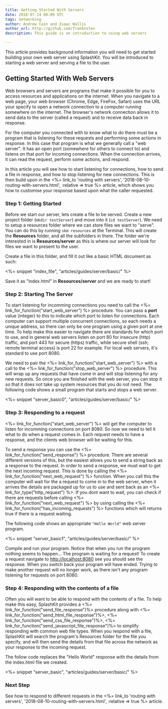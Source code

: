 ```yaml
---
title: Getting Started With Servers
date: 2018-07-14 08:09 UTC
tags: networking
author: Andrew Cain and Isaac Wallis
author_url: http://github.com/franknsten
description: This guide is an intruduction to using web servers

---
```


This article provides background information you will need to get started building your own web server using SplashKit. You will be introduced to starting a web server and serving a file to the user.

## Getting Started With Web Servers

Web browsers and servers are programs that make it possible for you to access resources and applications on the internet. When you navigate to a web page, your web browser (Chrome, Edge, FireFox, Safari) uses the URL your specify to open a network connection to a computer running somewhere on the internet. The browser's network connection allows it to send data to the server (called a request) and to receive data back in response.

For the computer you connected with to know what to do there must be a program that is listening for these requests and performing some actions in response. In this case that program is what we generally call a "web server". It has an open port (somewhere for others to connect to) and listens on that port for incoming connections. When the connection arrives, it can read the request, perform some actions, and respond.

In this article you will see how to start listening for connections, how to send a file in response, and how to stop listening for new connections. This is then build upon in the <%= link_to 'routing with servers', '2018-08-10-routing-with-servers.html', :relative => true %> article, which shows you how to customise your response based upon what the caller requested.

### Step 1: Getting Started

Before we start our server, lets create a file to be served. Create a new project folder (```mkdir testServer```) and move into it (```cd testServer```). We need to setup a resources folder where we can store files we want to "serve". You can do this by running ```skm resources``` at the Terminal. This will create the **Resources** folder, and all the subfolders in there. The folder we're interested in is **Resources/server** as this is where our server will look for files we want to present to the user.

Create a file in this folder, and fill it out like a basic HTML document as such:

<%= snippet "index_file", "articles/guides/server/basic/" %>

Save it as "index.html" in **Resources/server** and we are ready to start!

### Step 2: Starting The Server

To start listening for incomming connections you need to call the <%= link_for_function("start_web_server") %> procedure. You can pass a **port** value (integer) to this to indicate which port to listen for connections. Each computer can support multiple concurrent connections, so each needs a unique address, so there can only be one program using a given port at one time. To help make this easier to navigate there are standards for which port to use, and in general web servers listen on port 80 for insecure (http) traffic, and port 443 for secure (https) traffic, while secure shell (ssh; remote terminal access) is port 22 for example. For local web servers, it's standard to use port 8080.

We need to pair the <%= link_for_function("start_web_server") %> with a call to the <%= link_for_function("stop_web_server") %> procedure. This will wrap up any requests that have come in and will stop listening for any new requests. So once you are finished with the web server, you can stop it so that it does not take up system resources that you do not need. The following code shows a small program that starts and stops a web server.

<%= snippet "server_basic0", "articles/guides/server/basic/" %>

### Step 3: Responding to a request

<%= link_for_function("start_web_server") %> will get the computer to listen for incomming connections on port 8080. So now we need to tell it what to do when a request comes in. Each request needs to have a response, and the clients web browser will be waiting for this.

To send a response you can use the <%= link_for_function("send_response") %> procedure. There are several different versions of this, but the easiest allows you to send a string back as a response to the request. In order to send a response, we must wait to get the next incoming request. This is done by calling the <%= link_for_function("next_web_request") %> function. When you call this the computer will wait for the a request to come in to the web server, when it arrives the details are packaged up for us to use and sent back as an <%= link_for_type("http_request") %>. If you dont want to wait, you can check if there are requests before calling <%= link_for_function("next_web_request") %> by using calling the <%= link_for_function("has_incoming_requests") %> functions which will returns true if there is a request waiting.

The following code shows an appropriate ```"Hello World"``` web server program.

<%= snippet "server_basic1", "articles/guides/server/basic/" %>

Compile and run your program. Notice that when you run the program nothing seems to happen... The program is waiting for a request! To create a request navigate to [http://localhost:8080](http://localhost:8080) see you should see the response. When you switch back your program will have ended. Trying to make another request will no longer work, as there isn't any program listening for requests on port 8080.

### Step 4: Responding with the contents of a file

Often you will want to be able to respond with the contents of a file. To help make this easy, SplashKit provides a <%= link_for_function("send_file_response")%> procedure along with <%= link_for_function("send_html_file_response")%>, <%= link_for_function("send_css_file_response")%>, <%= link_for_function("send_javascript_file_response")%> to simplify responding with common web file types. When you respond with a file, SplashKit will search the program's Resources folder for the file you specify, and will then send the details from that file across the network as your response to the incoming request.

The follow code replaces the "Hello World" response with the details from the index.html file we created.

<%= snippet "server_basic", "articles/guides/server/basic/" %>

### Next Step

See how to respond to different requests in the <%= link_to 'routing with servers', '2018-08-10-routing-with-servers.html', :relative => true %> article.

